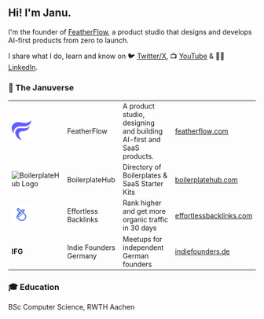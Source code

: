 ## Hi! I'm Janu.
I'm the founder of [FeatherFlow](http://featherflow.com/), a product studio that designs and develops AI-first products from zero to launch.

I share what I do, learn and know on 🐦 [Twitter/X](https://twitter.com/JanuBuilds), 📺 [YouTube](http://youtube.com/@janubuilds) & 🧑‍💼 [LinkedIn](https://www.linkedin.com/in/janu-lingeswaran/).

### 🌌 The Januverse

<table>
  <tr>
    <td><img src="Logo (White).jpg" width="40" height="40" alt="FeatherFlow Logo"></td>
    <td>FeatherFlow</td>
    <td>A product studio, designing and building AI-first and SaaS products.</td>
    <td><a href="https://featherflow.com">featherflow.com</a></td>
  </tr>
  <tr>
    <td><img src="https://boilerplatehub.com/logo.png" width="40" height="40" alt="BoilerplateHub Logo"></td>
    <td>BoilerplateHub</td>
    <td>Directory of Boilerplates & SaaS Starter Kits</td>
    <td><a href="https://boilerplatehub.com">boilerplatehub.com</a></td>
  </tr>
    <tr>
    <td><img src="effortless.png" width="40" height="40" alt="Effortless Backlinks Logo"></td>
    <td>Effortless Backlinks</td>
    <td>Rank higher and get more organic traffic in 30 days</td>
    <td><a href="https://www.effortlessbacklinks.com/">effortlessbacklinks.com</a></td>
  </tr>
    <tr>
    <td><b>IFG</b></td>
    <td>Indie Founders Germany</td>
    <td>Meetups for independent German founders</td>
    <td><a href="https://indiefounders.de">indiefounders.de</a></td>
  </tr>

</table>

### 🎓 Education
BSc Computer Science, RWTH Aachen
